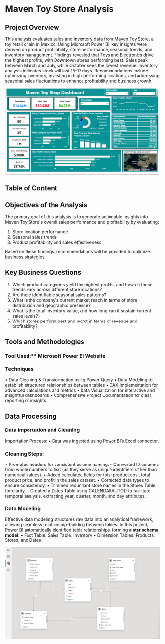 # Maven Toy Store Analysis


## Project Overview
This analysis evaluates sales and inventory data from Maven Toy Store, a toy retail chain in Mexico. Using Microsoft Power BI, key insights were derived on product profitability, store performance, seasonal trends, and inventory management. Findings revealed that Toys and Electronics drive the highest profits, with Downtown stores performing best. Sales peak between March and July, while October sees the lowest revenue. Inventory analysis indicates stock will last 15-17 days. Recommendations include optimizing inventory, investing in high-performing locations, and addressing seasonal sales fluctuations to enhance profitability and business growth.


![image alt](https://github.com/JoshuaGee-bit/PowerBi-Project/blob/1b29b187cd14e1241c2516f5e2d9e514987511c5/Screenshot%202025-07-23%20195934.png)


## Table of Content


## Objectives of the Analysis 
The primary goal of this analysis is to generate actionable insights into Maven Toy Store's overall sales 
performance and profitability by evaluating: 
1. Store location performance 
2. Seasonal sales trends 
3. Product profitability and sales effectiveness
   
Based on these findings, recommendations will be provided to optimize business strategies.

## Key Business Questions 
1. Which product categories yield the highest profits, and how do these trends vary across different store locations? 
2. Are there identifiable seasonal sales patterns? 
3. What is the company's current market reach in terms of store distribution and geographic presence? 
4. What is the total inventory value, and how long can it sustain current sales levels? 
5. Which stores perform best and worst in terms of revenue and profitability?

## Tools and Methodologies 
### Tool Used:** **Microsoft Power BI**  [Website](https://www.microsoft.com/en-us/power-platform/products/power-bi)

### Techniques 
• Data Cleaning & Transformation using Power Query 
• Data Modeling to establish structured relationships between tables 
• DAX Implementation for advanced calculations and metrics 
• Data Visualization for interactive and insightful dashboards 
• Comprehensive Project Documentation for clear reporting of insights

## Data Processing 

### Data Importation and Cleaning 

Importation Process: 
• Data was ingested using Power BI’s Excel connector. 

### Cleaning Steps: 
• Promoted headers for consistent column naming. 
• Converted ID columns from whole numbers to text (as they serve as unique identifiers rather than numerical values). 
• Added calculated fields for total product cost, total product price, and profit in the sales dataset. 
• Corrected data types to ensure consistency. 
• Trimmed redundant store names in the Stores Table for clarity. 
• Created a Dates Table using CALENDARAUTO() to facilitate temporal analysis, extracting year, quarter, month, and day attributes. 

### Data Modeling 
Effective data modeling structures raw data into an analytical framework, allowing seamless relationship-building between tables. In this project, Power BI automatically identified table relationships, forming **a star schema model**: 
• Fact Table: Sales Table, Inventory 
• Dimension Tables: Products, Stores, and Dates

![Image_alt](https://github.com/JoshuaGee-bit/PowerBi-Project/blob/c43bb5ebd2b670b4b0d33c55d342c3cdec1a92e3/Screenshot%202025-07-23%20195857.png)


